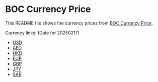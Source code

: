 # BOC Currency Price

This README file shows the currency prices from [BOC Currency Price](https://www.boc.cn/sourcedb/whpj/).

Currency links: (Date for 20250217)

- [USD](https://bocurrencyprice.techina.science/BOC_CURRENCY_PRICE/USD/20250217.json)
- [AED](https://bocurrencyprice.techina.science/BOC_CURRENCY_PRICE/AED/20250217.json)
- [HKD](https://bocurrencyprice.techina.science/BOC_CURRENCY_PRICE/HKD/20250217.json)
- [EUR](https://bocurrencyprice.techina.science/BOC_CURRENCY_PRICE/EUR/20250217.json)
- [GBP](https://bocurrencyprice.techina.science/BOC_CURRENCY_PRICE/GBP/20250217.json)
- [JPY](https://bocurrencyprice.techina.science/BOC_CURRENCY_PRICE/JPY/20250217.json)
- [SAR](https://bocurrencyprice.techina.science/BOC_CURRENCY_PRICE/SAR/20250217.json)

